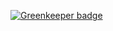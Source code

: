 

[![Greenkeeper badge](https://badges.greenkeeper.io/jacksteamdev/node-course-2-web-server.svg)](https://greenkeeper.io/)